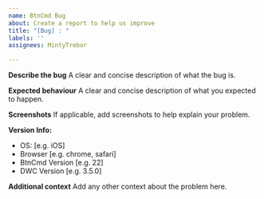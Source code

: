 ```yaml
---
name: BtnCmd Bug
about: Create a report to help us improve
title: "[Bug] : "
labels: ''
assignees: MintyTrebor

---
```


**Describe the bug**
A clear and concise description of what the bug is.

**Expected behaviour**
A clear and concise description of what you expected to happen.

**Screenshots**
If applicable, add screenshots to help explain your problem.

**Version Info:**
 - OS: [e.g. iOS]
 - Browser [e.g. chrome, safari]
 - BtnCmd Version [e.g. 22]
 - DWC Version [e.g. 3.5.0]

**Additional context**
Add any other context about the problem here.
